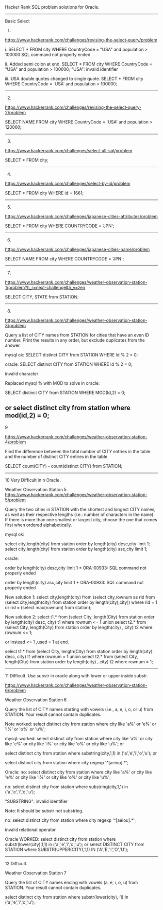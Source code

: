 
Hacker Rank SQL problem solutions for Oracle.

-------------------------------------------------------------------------------------------------------------------------------------------------------

Basic Select

1.

https://www.hackerrank.com/challenges/revising-the-select-query/problem

i.
SELECT * FROM city WHERE CountryCode = "USA" and population > 100000
SQL command not properly ended

ii. Added semi colon at end.
SELECT * FROM city WHERE CountryCode = "USA" and population > 100000;
"USA": invalid identifier

iii. USA double quotes changed to single quote.
SELECT * FROM city WHERE CountryCode = 'USA' and population > 100000;

-------------------------------------------------------------------------------------------------------------------------------------------------------

2.

https://www.hackerrank.com/challenges/revising-the-select-query-2/problem

SELECT NAME FROM city WHERE CountryCode = 'USA' and population > 120000;

-------------------------------------------------------------------------------------------------------------------------------------------------------

3.
https://www.hackerrank.com/challenges/select-all-sql/problem

SELECT * FROM city;

-------------------------------------------------------------------------------------------------------------------------------------------------------

4.

https://www.hackerrank.com/challenges/select-by-id/problem

SELECT * FROM city WHERE id = 1661;

-------------------------------------------------------------------------------------------------------------------------------------------------------


5.

https://www.hackerrank.com/challenges/japanese-cities-attributes/problem

SELECT * FROM city WHERE COUNTRYCODE  = 'JPN';

-------------------------------------------------------------------------------------------------------------------------------------------------------


6.
https://www.hackerrank.com/challenges/japanese-cities-name/problem

SELECT NAME FROM city WHERE COUNTRYCODE  = 'JPN';

-------------------------------------------------------------------------------------------------------------------------------------------------------


7.
https://www.hackerrank.com/challenges/weather-observation-station-1/problem?h_r=next-challenge&h_v=zen

SELECT CITY, STATE from STATION;

-------------------------------------------------------------------------------------------------------------------------------------------------------


8.

https://www.hackerrank.com/challenges/weather-observation-station-3/problem

Query a list of CITY names from STATION for cities that have an even ID number. 
Print the results in any order, but exclude duplicates from the answer.


mysql ok:
SELECT distinct CITY from STATION WHERE Id % 2 = 0;

oracle:
SELECT distinct CITY from STATION WHERE Id % 2 = 0;

invalid character

Replaced mysql % with MOD to solve in oracle:

SELECT distinct CITY from STATION WHERE MOD(Id,2) = 0;

or
select distinct city from station where mod(id,2) = 0;
-------------------------------------------------------------------------------------------------------------------------------------------------------

9

https://www.hackerrank.com/challenges/weather-observation-station-4/problem

Find the difference between the total number of CITY entries in the table and the number of distinct CITY entries in the table.


SELECT count(CITY) - count(distinct CITY) from STATION;


-------------------------------------------------------------------------------------------------------------------------------------------------------

10 Very Difficult in n Oracle.

Weather Observation Station 5
https://www.hackerrank.com/challenges/weather-observation-station-5/problem

Query the two cities in STATION with the shortest and longest CITY names, as well as their respective lengths 
(i.e.: number of characters in the name). If there is more than one smallest or largest city, choose the one that comes first when ordered alphabetically.

mysql ok:

select city,length(city) 
from station
order by length(city) desc,city limit 1;
select city,length(city) 
from station
order by length(city) asc,city limit 1;

oracle:

order by length(city) desc,city limit 1
*
ORA-00933: SQL command not properly ended

order by length(city) asc,city limit 1
*
ORA-00933: SQL command not properly ended

New solution  1:
select city,length(city) from 
(select city,rownum as rid from 
 (select city,length(city) from station order by length(city),city)) 
  where rid = 1 or rid = (select max(rownum) from station);
 
New solution 2: 
select t1.* from (select City, length(City) from station order by length(city) desc, city) t1 where rownum <= 1 
union 
select t2.* from (select City, length(City) from station order by length(city) , city) t2 where rownum <= 1;  

or Instead  <= 1 ,used = 1 at end.

select t1.* from (select City, length(City) from station order by length(city) desc, city) t1 where rownum = 1 
union 
select t2.* from (select City, length(City) from station order by length(city) , city) t2 where rownum = 1;

--------------------------------------------------------------------------------------------------------------------------------------------------

11 Difficult. Use substr in oracle along with lower or upper inside substr.

https://www.hackerrank.com/challenges/weather-observation-station-6/problem


Weather Observation Station 6

Query the list of CITY names starting with vowels (i.e., a, e, i, o, or u) from STATION. Your result cannot contain duplicates.


Note worked:
select distinct city from station
where city like 'a%' or 'e%' or 'i%' or 'o%' or 'u%';

mysql:
worked:
select distinct city from station where city like 'a%' or city like 'e%' or city like 'i%' or city like 'o%' or city like 'u%';
or

select distinct city from station where substring(city,1,1) in ('a','e','i','o','u'); 
or

select distinct city from station where city regexp '^[aeiou].*';


Oracle:
no:
select distinct city from station where city like 'a%' or city like 'e%' or city like 'i%' or city like 'o%' or city like 'u%';

no:
select distinct city from station where substring(city,1,1) in ('a','e','i','o','u'); 

"SUBSTRING": invalid identifier

Note: It should be substr not substring.

no:
select distinct city from station where city regexp '^[aeiou].*';

invalid relational operator

Oracle WORKED:
select distinct city from station where substr(lower(city),1,1) in ('a','e','i','o','u'); 
or 
select DISTINCT CITY from STATION where SUBSTR(UPPER(CITY),1,1) IN ('A','E','I','O','U');

-------------------------------------------------------------------------------------------------------------------------------------------------------

12 Difficult. 

Weather Observation Station 7

Query the list of CITY names ending with vowels (a, e, i, o, u) from STATION. Your result cannot contain duplicates.

select distinct city from station where substr(lower(city),-1) in ('a','e','i','o','u');
